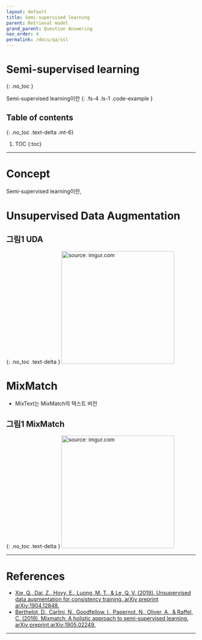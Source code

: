 ```yaml
---
layout: default
title: Semi-supervised learning
parent: Retrieval model
grand_parent: Question Answering
nav_order: 4
permalink: /docs/qa/ssl
---
```


# Semi-supervised learning
{: .no_toc }

Semi-supervised learning이란
{: .fs-4 .ls-1 .code-example }


## Table of contents
{: .no_toc .text-delta .mt-6}

1. TOC
{:toc}

---


# Concept


Semi-supervised learning이란, 


# Unsupervised Data Augmentation

## **그림1** UDA
{: .no_toc .text-delta }
<img src="https://i.imgur.com/CFkkQpO.png" width="300px" title="source: imgur.com" />


# MixMatch

- MixText는 MixMatch의 텍스트 버전

## **그림1** MixMatch
{: .no_toc .text-delta }
<img src="https://i.imgur.com/hn9OutJ.png" width="300px" title="source: imgur.com" />



---


# References

- [Xie, Q., Dai, Z., Hovy, E., Luong, M. T., & Le, Q. V. (2019). Unsupervised data augmentation for consistency training. arXiv preprint arXiv:1904.12848.](https://arxiv.org/pdf/1904.12848)
- [Berthelot, D., Carlini, N., Goodfellow, I., Papernot, N., Oliver, A., & Raffel, C. (2019). Mixmatch: A holistic approach to semi-supervised learning. arXiv preprint arXiv:1905.02249.](https://arxiv.org/pdf/1905.02249)

---